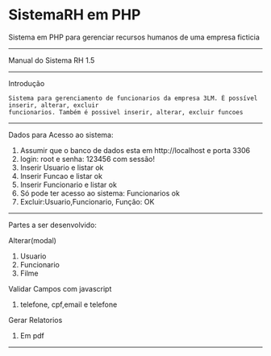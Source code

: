 # SistemaRH em PHP
Sistema em PHP para gerenciar recursos humanos de uma empresa ficticia

*************************************************************************************************
Manual do Sistema RH 1.5
*************************************************************************************************

Introdução

	Sistema para gerenciamento de funcionarios da empresa 3LM. É possível inserir, alterar, excluir
	funcionarios. Também é possivel inserir, alterar, excluir funcoes

*************************************************************************************************

Dados para Acesso ao sistema:

1. Assumir que o banco de dados esta em http://localhost e porta 3306
2. login: root e senha: 123456 com sessão!
3. Inserir Usuario e listar ok
3. Inserir Funcao e listar ok
4. Inserir Funcionario e listar ok
5. Só pode ter acesso ao sistema: Funcionarios ok
6. Excluir:Usuario,Funcionario, Função: OK


**************************************************************************************************
Partes a ser desenvolvido:

<span>Alterar(modal)</span>
<ol>
  <li>Usuario</li>
  <li>Funcionario</li>
  <li>Filme</li>
</ol>

<span>Validar Campos com javascript </span>
<ol>
  <li>telefone, cpf,email e telefone</li>
</ol>

<span> Gerar Relatorios</span>
	<ol>
		<li>Em pdf</li>
	</ol>
**************************************************************************************************
